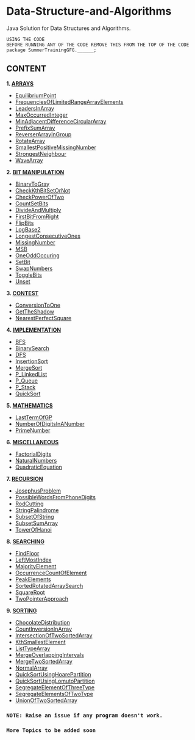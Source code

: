 # Data-Structure-and-Algorithms
Java Solution for Data Structures and Algorithms.
    
    USING THE CODE
    BEFORE RUNNING ANY OF THE CODE REMOVE THIS FROM THE TOP OF THE CODE
    package SummerTrainingGFG.______;
    
## CONTENT
<b>1. [ARRAYS](Arrays)</b>
* [EquilibriumPoint](Arrays/EquilibriumPoint.java)
* [FrequenciesOfLimitedRangeArrayElements](Arrays/FrequenciesOfLimitedRangeArrayElements.java)
* [LeadersInArray](Arrays/LeadersInArray.java)
* [MaxOccurredInteger](Arrays/MaxOccurredInteger.java)
* [MinAdjacentDifferenceCircularArray](Arrays/MinAdjacentDifferenceCircularArray.java)
* [PrefixSumArray](Arrays/PrefixSumArray.java)
* [ReverserArrayInGroup](Arrays/ReverserArrayInGroup.java)
* [RotateArray](Arrays/RotateArray.java)
* [SmallestPositiveMissingNumber](Arrays/SmallestPositiveMissingNumber.java)
* [StrongestNeighbour](Arrays/StrongestNeighbour.java)
* [WaveArray](Arrays/WaveArray.java)

<b>2.	[BIT MANIPULATION](BitManipulation)</b>
* [BinaryToGray](BitManipulation/BinaryToGray.java)
* [CheckKthBitSetOrNot](BitManipulation/CheckKthBitSetOrNot.java)
* [CheckPowerOfTwo](BitManipulation/CheckPowerOfTwo.java)
* [CountSetBits](BitManipulation/CountSetBits.java)
* [DivideAndMultiply](BitManipulation/DivideAndMultiply.java)
* [FirstBitFromRight](BitManipulation/FirstBitFromRight.java)
* [FlipBits](BitManipulation/FlipBits.java)
* [LogBase2](BitManipulation/LogBase2.java)
* [LongestConsecutiveOnes](BitManipulation/LongestConsecutiveOnes.java)
* [MissingNumber](BitManipulation/MissingNumber.java)
* [MSB](BitManipulation/MSB.java)
* [OneOddOccuring](BitManipulation/OneOddOccuring.java)
* [SetBit](BitManipulation/SetBit.java)
* [SwapNumbers](BitManipulation/SwapNumbers.java)
* [ToggleBits](BitManipulation/ToggleBits.java)
* [Unset](BitManipulation/Unset.java)

<b>3.	[CONTEST](Contest)</b>
* [ConversionToOne](Contest/ConversionToOne.java)
* [GetTheShadow](Contest/GetTheShadow.java)
* [NearestPerfectSquare](Contest/NearestPerfectSquare.java)

<b>4.	[IMPLEMENTATION](Implementation)</b>
* [BFS](Implementation/BFS.java)
* [BinarySearch](Implementation/BinarySearch.java)
* [DFS](Implementation/DFS.java)
* [InsertionSort](Implementation/InsertionSort.java)
* [MergeSort](Implementation/MergeSort.java)
* [P_LinkedList](Implementation/P_LinkedList.java)
* [P_Queue](Implementation/P_Queue.java)
* [P_Stack](Implementation/P_Stack.java)
* [QuickSort](Implementation/QuickSort.java)

<b>5.	[MATHEMATICS](Mathematics)</b>

* [LastTermOfGP](Mathematics/LastTermOfGP.java)
* [NumberOfDigitsInANumber](Mathematics/NumberOfDigitsInANumber.java)
* [PrimeNumber](Mathematics/PrimeNumber.java)

<b>6.	[MISCELLANEOUS](Miscellaneous)</b>

* [FactorialDigits](Miscellaneous/FactorialDigits.java)
* [NaturalNumbers](Miscellaneous/NaturalNumbers.java)
* [QuadraticEquation](Miscellaneous/QuadraticEquation.java)

<b>7.	[RECURSION](Recursion)</b>

* [JosephusProblem](Recursion/JosephusProblem.java)
* [PossibleWordsFromPhoneDigits](Recursion/PossibleWordsFromPhoneDigits.java)
* [RodCutting](Recursion/RodCutting.java)
* [StringPalindrome](Recursion/StringPalindrome.java)
* [SubsetOfString](Recursion/SubsetOfString.java)
* [SubsetSumArray](Recursion/SubsetSumArray.java)
* [TowerOfHanoi](Recursion/TowerOfHanoi.java)

<b>8.	[SEARCHING](Searching)</b>

* [FindFloor](Searching/FindFloor.java)
* [LeftMostIndex](Searching/LeftMostIndex.java)
* [MajorityElement](Searching/MajorityElement.java)
* [OccurrenceCountOfElement](Searching/OccurrenceCountOfElement.java)
* [PeakElements](Searching/PeakElements.java)
* [SortedRotatedArraySearch](Searching/SortedRotatedArraySearch.java)
* [SquareRoot](Searching/SquareRoot.java)
* [TwoPointerApproach](Searching/TwoPointerApproach.java)

<b>9.	[SORTING](Sorting)</b>

* [ChocolateDistribution](Sorting/ChocolateDistribution.java)
* [CountInversionInArray](Sorting/CountInversionInArray.java)
* [IntersectionOfTwoSortedArray](Sorting/IntersectionOfTwoSortedArray.java)
* [KthSmallestElement](Sorting/KthSmallestElement.java)
* [ListTypeArray](Sorting/ListTypeArray.java)
* [MergeOverlappingIntervals](Sorting/MergeOverlappingIntervals.java)
* [MergeTwoSortedArray](Sorting/MergeTwoSortedArray.java)
* [NormalArray](Sorting/NormalArray.java)
* [QuickSortUsingHoarePartition](Sorting/QuickSortUsingHoarePartition.java)
* [QuickSortUsingLomutoPartition](Sorting/QuickSortUsingLomutoPartition.java)
* [SegregateElementOfThreeType](Sorting/SegregateElementOfThreeType.java)
* [SegregateElementsOfTwoType](Sorting/SegregateElementsOfTwoType.java)
* [UnionOfTwoSortedArray](Sorting/UnionOfTwoSortedArray.java)

### `NOTE: Raise an issue if any program doesn't work.`
### `More Topics to be added soon`